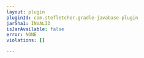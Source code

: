 ```yaml
---
layout: plugin
pluginId: com.stefletcher.gradle-javabase-plugin
jarSha1: INVALID
isJarAvailable: false
error: NONE
violations: []

---
```

